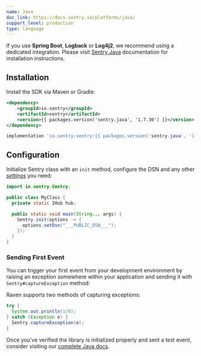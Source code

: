 ```yaml
---
name: Java
doc_link: https://docs.sentry.io/platforms/java/
support_level: production
type: language
---
```


<Alert level="info">
    If you use <strong>Spring Boot</strong>, <strong>Logback</strong> or <strong>Log4j2</strong>, we recommend using a dedicated integration. Please visit <a href={"/platforms/java/"}>Sentry Java</a> documentation for installation instructions.
</Alert>

## Installation

Install the SDK via Maven or Gradle:

```xml {tabTitle:Maven}
<dependency>
    <groupId>io.sentry</groupId>
    <artifactId>sentry</artifactId>
    <version>{{ packages.version('sentry.java', '1.7.30') }}</version>
</dependency>
```

```groovy {tabTitle:Gradle}
implementation 'io.sentry:sentry:{{ packages.version('sentry.java', '1.7.30') }}'
```

## Configuration

Initialize Sentry class with an `init` method, configure the DSN and any other [_settings_](/platforms/java/configuration/#options) you need:

```java
import io.sentry.Sentry;

public class MyClass {
  private static IHub hub;

  public static void main(String... args) {
    Sentry.init(options -> {
      options.setDsn("___PUBLIC_DSN___");
    });
  }
}
```

### Sending First Event

You can trigger your first event from your development environment by raising an exception somewhere within your application and sending it with `Sentry#captureException` method:

Raven supports two methods of capturing exceptions:

```java
try {
  System.out.println(1/0);
} catch (Exception e) {
  Sentry.captureException(e);
}
```

Once you've verified the library is initialized properly and sent a test event, consider visiting our [complete Java docs](https://docs.sentry.io/platforms/java/).
